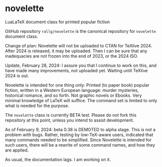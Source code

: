 # novelette
LuaLaTeX document class for printed popular fiction

GitHub repository `rallg/novelette` is the canonical repository
for `novelette` document class.

Change of plan: Novelette will not be uploaded to CTAN for TeXlive 2024.
After 2024 is released, it may be uploaded. Then I can be sure that
any inadequacies are not frozen into the end of 2023, or the 2024 ISO.

Update, February 28, 2024: I assure you that I continue to work on this,
and have made many improvements, not uploaded yet. Waiting until TeXlive
2024 is out.

Novelette is intended for one thing only: Printed (to paper book) popular
fiction, written in a Western European language: murder mysteries,
historical romance, and so forth. Not graphic novels or Ebooks.
Very minimal knowledge of LaTeX will suffice. The command set is limited
to only what is needed for the purpose.

The `novelette` class is currently BETA test. Please do not fork
this repository at this point, unless you intend to assist development.

As of February 9, 2024: beta 0.38 is DEMOTED to alpha stage. This is not
a problem with bugs. Rather, testing by low-TeX-aware users, indicated that
many commands needed to be simplified. Since Novelette is intended for
such users, there will be a rewrite of some command names, and how they
are applied.

As usual, the documentation lags. I am working on it.
